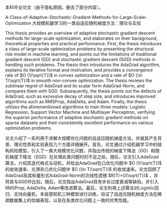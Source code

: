 本科毕业论文（由于隐私原因，删去了部分内容）。

A-Class-of-Adaptive-Stochastic-Gradient-Methods-for-Large-Scale-Optimization
大规模机器学习的一类自适应随机梯度方法：理论与实验

This thesis provides an overview of adaptive stochastic gradient descent methods for large-scale optimization, and elaborates on their background, theoretical properties and practical performance. First, the thesis introduces a class of large-scale optimization problems by presenting the structural risk model in machine learning, and points out the limitations of traditional gradient descent (GD) and stochastic gradient descent (SGD) methods in handling such problems. The thesis then introduces the AdaGrad algorithm, explains its iterative format and motivation, and provides a convergence rate of $O (1/\sqrt{T})$ in convex optimization and a rate of $O (\ln T/\sqrt{T})$ in smooth non-convex optimization. The thesis reviews the sublinear regret of AdaGrad and its scalar form AdaGrad-Norm, and compares them with SGD. Subsequently, the thesis points out the defects of AdaGrad, such as excessive decay of step size, and introduces improved algorithms such as RMSProp, AdaDelta, and Adam. Finally, the thesis utilizes the aforementioned algorithms to train three models: Logistic Regression, Support Vector Machine and Multilayer Perceptron, verifying the superior performance of adaptive stochastic gradient methods on sparse datasets and their consistently excellent performance on various optimization problems.

论文介绍了一系列用于求解大规模优化问题的自适应随机梯度方法，并就其产生背景、理论性质和实验表现几个方面详细展开。首先，论文通过介绍机器学习中的结构风险模型，引入了一类大规模优化问题，并指出传统的梯度下降法（GD）和随机梯度下降法（SGD）在处理此类问题时的不足之处。随后，论文引入AdaGrad算法，介绍其迭代格式与动机，并给出AdaGrad在凸优化问题中 $O (1/\sqrt{T})$ 的收敛速率、光滑非凸优化问题中 $O (\ln T/\sqrt{T})$ 的收敛速率。论文回顾了AdaGrad及其标量形式AdaGrad-Norm的次线性遗憾 $R(T)=O(\sqrt{T})$ ，并将其与SGD作比较。随后，论文指出AdaGrad具有步长过度衰减等缺陷，并引入RMSProp, AdaDelta, Adam等改进算法。最后，论文利用上述算法对Logistic回归、支持向量机、多层感知机三种模型进行训练，验证了自适应随机梯度方法在稀疏数据集上的优越表现，以及在各类优化问题上一致的优秀性能。

